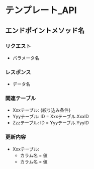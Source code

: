 # テンプレート_API
## エンドポイントメソッド名
### リクエスト
- パラメータ名

### レスポンス
- データ名

### 関連テーブル
- Xxxテーブル: {絞り込み条件}
- Yyyテーブル: ID = Xxxテーブル.XxxID
- Zzzテーブル: ID = Yyyテーブル.YyyID

### 更新内容
- Xxxテーブル:
  - カラム名 = 値
  - カラム名 = 値
